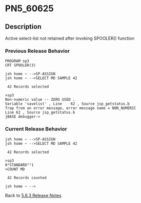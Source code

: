 # PN5_60625

<PageHeader />  

## Description

Active select-list not retained after invoking SPOOLER() function

### Previous Release Behavior

```
PROGRAM sp3
CRT SPOOLER(3)

jsh home ~ -->SP-ASSIGN
jsh home ~ -->SELECT MD SAMPLE 42

 42 Records selected

>sp3
Non-numeric value -- ZERO USED ,
Variable 'savelist' , Line    62 , Source jsp_getstatus.b
Trap from an error message, error message name = NON_NUMERIC
Line 62 , Source jsp_getstatus.b
jBASE debugger->
```

### Current Release Behavior

```
jsh home ~ -->SP-ASSIGN
jsh home ~ -->SELECT MD SAMPLE 42

 42 Records selected

>sp3
0²STANDARD²²1
>COUNT MD

 42 Records counted

jsh home ~ -->
```

Back to [5.6.3 Release Notes](./../README.md)

<PageFooter />
